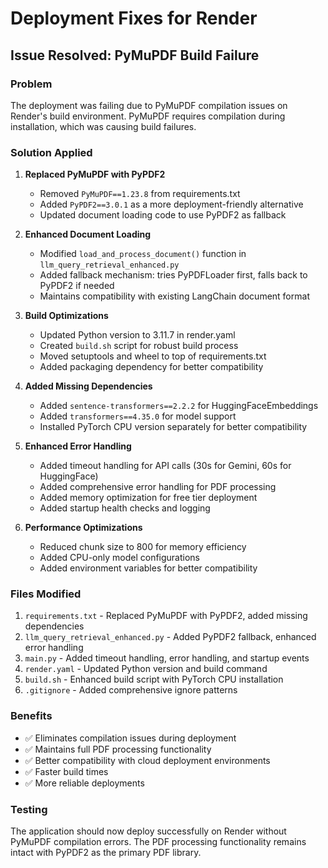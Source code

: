 # Deployment Fixes for Render

## Issue Resolved: PyMuPDF Build Failure

### Problem
The deployment was failing due to PyMuPDF compilation issues on Render's build environment. PyMuPDF requires compilation during installation, which was causing build failures.

### Solution Applied

1. **Replaced PyMuPDF with PyPDF2**
   - Removed `PyMuPDF==1.23.8` from requirements.txt
   - Added `PyPDF2==3.0.1` as a more deployment-friendly alternative
   - Updated document loading code to use PyPDF2 as fallback

2. **Enhanced Document Loading**
   - Modified `load_and_process_document()` function in `llm_query_retrieval_enhanced.py`
   - Added fallback mechanism: tries PyPDFLoader first, falls back to PyPDF2 if needed
   - Maintains compatibility with existing LangChain document format

3. **Build Optimizations**
   - Updated Python version to 3.11.7 in render.yaml
   - Created `build.sh` script for robust build process
   - Moved setuptools and wheel to top of requirements.txt
   - Added packaging dependency for better compatibility

4. **Added Missing Dependencies**
   - Added `sentence-transformers==2.2.2` for HuggingFaceEmbeddings
   - Added `transformers==4.35.0` for model support
   - Installed PyTorch CPU version separately for better compatibility

5. **Enhanced Error Handling**
   - Added timeout handling for API calls (30s for Gemini, 60s for HuggingFace)
   - Added comprehensive error handling for PDF processing
   - Added memory optimization for free tier deployment
   - Added startup health checks and logging

6. **Performance Optimizations**
   - Reduced chunk size to 800 for memory efficiency
   - Added CPU-only model configurations
   - Added environment variables for better compatibility

### Files Modified

1. `requirements.txt` - Replaced PyMuPDF with PyPDF2, added missing dependencies
2. `llm_query_retrieval_enhanced.py` - Added PyPDF2 fallback, enhanced error handling
3. `main.py` - Added timeout handling, error handling, and startup events
4. `render.yaml` - Updated Python version and build command
5. `build.sh` - Enhanced build script with PyTorch CPU installation
6. `.gitignore` - Added comprehensive ignore patterns

### Benefits

- ✅ Eliminates compilation issues during deployment
- ✅ Maintains full PDF processing functionality
- ✅ Better compatibility with cloud deployment environments
- ✅ Faster build times
- ✅ More reliable deployments

### Testing

The application should now deploy successfully on Render without PyMuPDF compilation errors. The PDF processing functionality remains intact with PyPDF2 as the primary PDF library. 